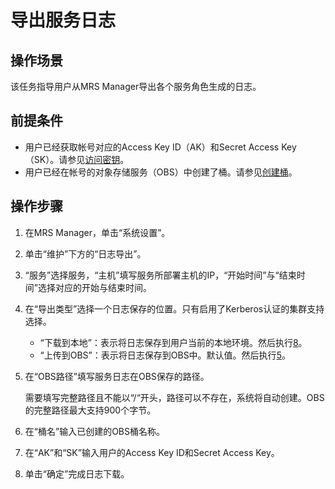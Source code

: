 # 导出服务日志<a name="ZH-CN_TOPIC_0174499438"></a>

## 操作场景<a name="zh-cn_topic_0035209626_section4121588117105"></a>

该任务指导用户从MRS Manager导出各个服务角色生成的日志。

## 前提条件<a name="zh-cn_topic_0035209626_section4650445216168"></a>

-   用户已经获取帐号对应的Access Key ID（AK）和Secret Access Key（SK）。请参见[访问密钥](https://support.huaweicloud.com/usermanual-ca/ca_01_0003.html)。
-   用户已经在帐号的对象存储服务（OBS）中创建了桶。请参见[创建桶](https://support.huaweicloud.com/usermanual-obs/obs_03_0306.html)。

## 操作步骤<a name="zh-cn_topic_0035209626_section61493096171023"></a>

1.  在MRS Manager，单击“系统设置”。
2.  单击“维护”下方的“日志导出”。
3.  “服务”选择服务，“主机”填写服务所部署主机的IP，“开始时间”与“结束时间”选择对应的开始与结束时间。
4.  在“导出类型”选择一个日志保存的位置。只有启用了Kerberos认证的集群支持选择。
    -   “下载到本地”：表示将日志保存到用户当前的本地环境。然后执行[8](#zh-cn_topic_0035209626_li58318105171043)。
    -   “上传到OBS”：表示将日志保存到OBS中。默认值。然后执行[5](#zh-cn_topic_0035209626_li22688946162748)。

5.  <a name="zh-cn_topic_0035209626_li22688946162748"></a>在“OBS路径”填写服务日志在OBS保存的路径。

    需要填写完整路径且不能以“/“开头，路径可以不存在，系统将自动创建。OBS的完整路径最大支持900个字节。

6.  在“桶名”输入已创建的OBS桶名称。
7.  在“AK”和“SK”输入用户的Access Key ID和Secret Access Key。
8.  <a name="zh-cn_topic_0035209626_li58318105171043"></a>单击“确定”完成日志下载。

